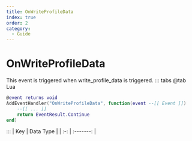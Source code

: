 ```yaml
---
title: OnWriteProfileData
index: true
order: 2
category:
  - Guide
---
```


# OnWriteProfileData
This event is triggered when write_profile_data is triggered.
::: tabs
@tab Lua
```lua
@event returns void
AddEventHandler("OnWriteProfileData", function(event --[[ Event ]])
    --[[ ... ]]
    return EventResult.Continue
end)
```

:::
| Key | Data Type |
| :-: | :-------: |